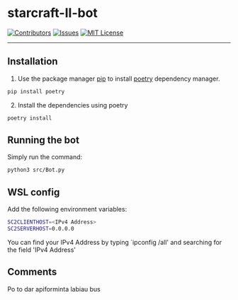 <!-- PROJECT SHIELDS -->
# starcraft-II-bot
[![Contributors][contributors-shield]][contributors-url]
[![Issues][issues-shield]][issues-url]
[![MIT License][license-shield]][license-url]

---

<!-- ABOUT THE PROJECT -->
## Installation

1. Use the package manager [pip](https://pip.pypa.io/en/stable/) to install [poetry](https://python-poetry.org/) dependency manager.

```bash
pip install poetry
```

2. Install the dependencies using poetry

```bash
poetry install
```

## Running the bot

Simply run the command:

```bash
python3 src/Bot.py
```

## WSL config 

Add the following environment variables:

```bash
SC2CLIENTHOST=<IPv4 Address>
SC2SERVERHOST=0.0.0.0
```

You can find your IPv4 Address by typing `ipconfig /all' and searching for the field 'IPv4 Address'

## Comments

Po to dar apiforminta labiau bus

<!-- MARKDOWN LINKS & IMAGES -->
<!-- https://www.markdownguide.org/basic-syntax/#reference-style-links -->
[contributors-shield]: https://img.shields.io/github/contributors/othneildrew/Best-README-Template.svg?style=for-the-badge
[contributors-url]: https://github.com/german-taxi/starcraft-II-bot/graphs/contributors
[issues-shield]: https://img.shields.io/github/issues/othneildrew/Best-README-Template.svg?style=for-the-badge
[issues-url]: https://github.com/german-taxi/starcraft-II-bot/issues
[license-shield]: https://img.shields.io/github/license/othneildrew/Best-README-Template.svg?style=for-the-badge
[license-url]: https://github.com/german-taxi/starcraft-II-bot/blob/master/LICENSE